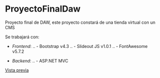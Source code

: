 # ProyectoFinalDaw
Proyecto final de DAW, este proyecto constará de una tienda virtual con un CMS

Se trabajará con:

* *Frontend*:
.. - Bootstrap v4.3
.. - Slideout JS v1.0.1
.. - FontAwesome v5.7.2 

* *Backend*:
.. - ASP.NET MVC

[Vista previa](https://carlitxs.github.io/ProyectoFinalDaw/Preview/)
